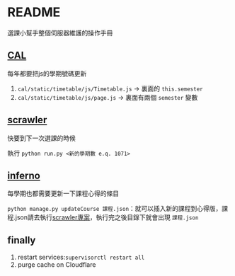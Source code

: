 # README
選課小幫手整個伺服器維護的操作手冊

## [CAL](https://github.com/Stufinite/cal)

每年都要把js的學期號碼更新
1. `cal/static/timetable/js/Timetable.js` -> 裏面的 `this.semester`
2. `cal/static/timetable/js/page.js` -> 裏面有兩個 `semester` 變數

## [scrawler](https://github.com/Stufinite/scrawler)

快要到下一次選課的時候

執行 `python run.py <新的學期數 e.q. 1071>`

## [inferno](https://github.com/Stufinite/slothTw)

每學期也都需要更新一下課程心得的條目

`python manage.py updateCourse 課程.json`：就可以插入新的課程到心得版，課程.json請去執行[scrawler專案](https://github.com/stufinite/scrawler)，執行完之後目錄下就會出現 `課程.json`

## finally

1. restart services:`supervisorctl restart all`
2. purge cache on Cloudflare

